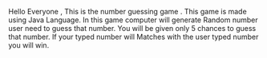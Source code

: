 Hello Everyone , This is the number guessing game . 
This game is made using Java Language.
In this game computer will  generate Random number user need to guess that number.
You will be given only 5 chances to guess that number.
If your typed number will Matches with the user typed number you will win.

